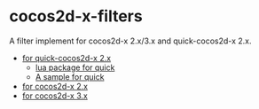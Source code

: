 cocos2d-x-filters
=================

A filter implement for cocos2d-x 2.x/3.x and quick-cocos2d-x 2.x.

- [for quick-cocos2d-x 2.x][1]
	- [lua package for quick][4]
	- [A sample for quick][5]
- [for cocos2d-x 2.x][2]
- [for cocos2d-x 3.x][3]

[1]: http://github.com/chukong/quick-cocos2d-x/tree/master/lib/cocos2d-x/extensions/filters 
[2]: https://github.com/zrong/cocos2d-x-filters/tree/v2.x
[3]: https://github.com/zrong/cocos2d-x-filters/tree/v3.x
[4]: https://github.com/chukong/quick-cocos2d-x/blob/master/framework/filter.lua
[5]: https://github.com/chukong/quick-cocos2d-x/tree/master/samples/filters
